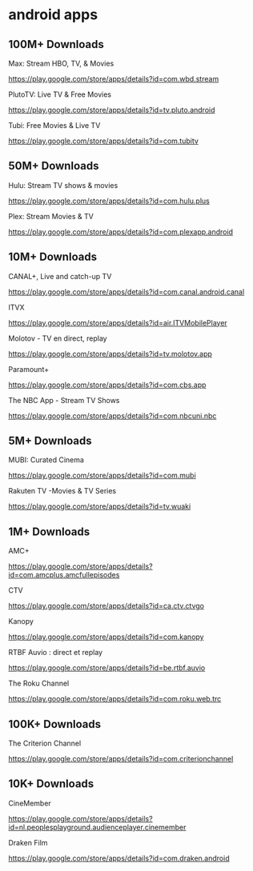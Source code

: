# android apps

## 100M+ Downloads

Max: Stream HBO, TV, & Movies

https://play.google.com/store/apps/details?id=com.wbd.stream

PlutoTV: Live TV & Free Movies

https://play.google.com/store/apps/details?id=tv.pluto.android

Tubi: Free Movies & Live TV

https://play.google.com/store/apps/details?id=com.tubitv

## 50M+ Downloads

Hulu: Stream TV shows & movies

https://play.google.com/store/apps/details?id=com.hulu.plus

Plex: Stream Movies & TV

https://play.google.com/store/apps/details?id=com.plexapp.android

## 10M+ Downloads

CANAL+, Live and catch-up TV

https://play.google.com/store/apps/details?id=com.canal.android.canal

ITVX

https://play.google.com/store/apps/details?id=air.ITVMobilePlayer

Molotov - TV en direct, replay

https://play.google.com/store/apps/details?id=tv.molotov.app

Paramount+

https://play.google.com/store/apps/details?id=com.cbs.app

The NBC App - Stream TV Shows

https://play.google.com/store/apps/details?id=com.nbcuni.nbc

## 5M+ Downloads

MUBI: Curated Cinema

https://play.google.com/store/apps/details?id=com.mubi

Rakuten TV -Movies & TV Series

https://play.google.com/store/apps/details?id=tv.wuaki

## 1M+ Downloads

AMC+

https://play.google.com/store/apps/details?id=com.amcplus.amcfullepisodes

CTV

https://play.google.com/store/apps/details?id=ca.ctv.ctvgo

Kanopy

https://play.google.com/store/apps/details?id=com.kanopy

RTBF Auvio : direct et replay

https://play.google.com/store/apps/details?id=be.rtbf.auvio

The Roku Channel

https://play.google.com/store/apps/details?id=com.roku.web.trc

## 100K+ Downloads

The Criterion Channel

https://play.google.com/store/apps/details?id=com.criterionchannel

## 10K+ Downloads

CineMember

https://play.google.com/store/apps/details?id=nl.peoplesplayground.audienceplayer.cinemember

Draken Film

https://play.google.com/store/apps/details?id=com.draken.android
